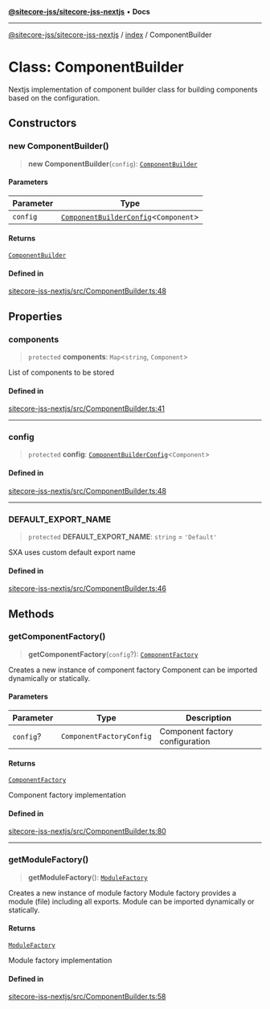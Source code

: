 [**@sitecore-jss/sitecore-jss-nextjs**](../../README.md) • **Docs**

***

[@sitecore-jss/sitecore-jss-nextjs](../../README.md) / [index](../README.md) / ComponentBuilder

# Class: ComponentBuilder

Nextjs implementation of component builder class for building components based on the configuration.

## Constructors

### new ComponentBuilder()

> **new ComponentBuilder**(`config`): [`ComponentBuilder`](ComponentBuilder.md)

#### Parameters

| Parameter | Type |
| ------ | ------ |
| `config` | [`ComponentBuilderConfig`](../type-aliases/ComponentBuilderConfig.md)\<`Component`\> |

#### Returns

[`ComponentBuilder`](ComponentBuilder.md)

#### Defined in

[sitecore-jss-nextjs/src/ComponentBuilder.ts:48](https://github.com/Sitecore/jss/blob/5454a428df58963ed2d13614972a821a22191cb6/packages/sitecore-jss-nextjs/src/ComponentBuilder.ts#L48)

## Properties

### components

> `protected` **components**: `Map`\<`string`, `Component`\>

List of components to be stored

#### Defined in

[sitecore-jss-nextjs/src/ComponentBuilder.ts:41](https://github.com/Sitecore/jss/blob/5454a428df58963ed2d13614972a821a22191cb6/packages/sitecore-jss-nextjs/src/ComponentBuilder.ts#L41)

***

### config

> `protected` **config**: [`ComponentBuilderConfig`](../type-aliases/ComponentBuilderConfig.md)\<`Component`\>

#### Defined in

[sitecore-jss-nextjs/src/ComponentBuilder.ts:48](https://github.com/Sitecore/jss/blob/5454a428df58963ed2d13614972a821a22191cb6/packages/sitecore-jss-nextjs/src/ComponentBuilder.ts#L48)

***

### DEFAULT\_EXPORT\_NAME

> `protected` **DEFAULT\_EXPORT\_NAME**: `string` = `'Default'`

SXA uses custom default export name

#### Defined in

[sitecore-jss-nextjs/src/ComponentBuilder.ts:46](https://github.com/Sitecore/jss/blob/5454a428df58963ed2d13614972a821a22191cb6/packages/sitecore-jss-nextjs/src/ComponentBuilder.ts#L46)

## Methods

### getComponentFactory()

> **getComponentFactory**(`config`?): [`ComponentFactory`](../type-aliases/ComponentFactory.md)

Creates a new instance of component factory
Component can be imported dynamically or statically.

#### Parameters

| Parameter | Type | Description |
| ------ | ------ | ------ |
| `config`? | `ComponentFactoryConfig` | Component factory configuration |

#### Returns

[`ComponentFactory`](../type-aliases/ComponentFactory.md)

Component factory implementation

#### Defined in

[sitecore-jss-nextjs/src/ComponentBuilder.ts:80](https://github.com/Sitecore/jss/blob/5454a428df58963ed2d13614972a821a22191cb6/packages/sitecore-jss-nextjs/src/ComponentBuilder.ts#L80)

***

### getModuleFactory()

> **getModuleFactory**(): [`ModuleFactory`](../type-aliases/ModuleFactory.md)

Creates a new instance of module factory
Module factory provides a module (file) including all exports.
Module can be imported dynamically or statically.

#### Returns

[`ModuleFactory`](../type-aliases/ModuleFactory.md)

Module factory implementation

#### Defined in

[sitecore-jss-nextjs/src/ComponentBuilder.ts:58](https://github.com/Sitecore/jss/blob/5454a428df58963ed2d13614972a821a22191cb6/packages/sitecore-jss-nextjs/src/ComponentBuilder.ts#L58)
